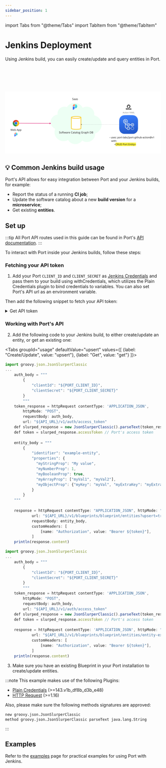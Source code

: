 ```yaml
---
sidebar_position: 1
---
```


import Tabs from "@theme/Tabs"
import TabItem from "@theme/TabItem"

# Jenkins Deployment

Using Jenkins build, you can easily create/update and query entities in Port.

<br></br>
<br></br>

![Github Illustration](../../../../../static/img/github-action-illustration.png)

## 💡 Common Jenkins build usage

Port's API allows for easy integration between Port and your Jenkins builds, for example:

- Report the status of a running **CI job**;
- Update the software catalog about a new **build version** for a **microservice**;
- Get existing **entities**.

## Set up

:::tip
All Port API routes used in this guide can be found in Port's [API documentation](../../../../api-reference/api-reference.mdx).
:::

To interact with Port inside your Jenkins builds, follow these steps:

### Fetching your API token

1. Add your Port `CLIENT_ID` and `CLIENT_SECRET` as [Jenkins Credentials](https://www.jenkins.io/doc/book/using/using-credentials/) and pass them to your build using withCredentials, which utilizes the Plain Credentials plugin to bind credentials to variables. You can also set Port's API url as an environment variable.

Then add the following snippet to fetch your API token:

<details>
  <summary> Get API token </summary>

```js showLineNumbers
pipeline {
  agent any
  environment {
    API_URL = "https://api.getport.io"
  }
...
    withCredentials([
        string(credentialsId: 'port-client-id', variable: 'PORT_CLIENT_ID'),
        string(credentialsId: 'port-client-secret', variable: 'PORT_CLIENT_SECRET')
        ]){
            // Token request body
            auth_body = """
                {
                    "clientId": "${PORT_CLIENT_ID}",
                    "clientSecret": "${PORT_CLIENT_SECRET}"
                }
                """

            // Make a request to fetch Port API's token
            token_response = httpRequest contentType: 'APPLICATION_JSON',
                httpMode: "POST",
                requestBody: auth_body,
                url: "${API_URL}/v1/auth/access_token"

            // Parse the response to get the accessToken
            def slurped_response = new JsonSlurperClassic().parseText(token_response.content)
            def token = slurped_response.accessToken // Use this token for authentication with Port
            ...
        }

```

</details>

### Working with Port's API

2. Add the following code to your Jenkins build, to either create/update an entity, or get an existing one:

<Tabs groupId="usage" defaultValue="upsert" values={[
{label: "Create/Update", value: "upsert"},
{label: "Get", value: "get"}
]}>

<TabItem value="upsert">

```js showLineNumbers
import groovy.json.JsonSlurperClassic
...
    auth_body = """
        {
            "clientId": "${PORT_CLIENT_ID}",
            "clientSecret": "${PORT_CLIENT_SECRET}"
        }
        """
    token_response = httpRequest contentType: 'APPLICATION_JSON',
        httpMode: "POST",
        requestBody: auth_body,
        url: "${API_URL}/v1/auth/access_token"
    def slurped_response = new JsonSlurperClassic().parseText(token_response.content)
    def token = slurped_response.accessToken // Port's access token

    entity_body = """
        {
            "identifier": "example-entity",
            "properties": {
              "myStringProp": "My value",
              "myNumberProp": 1,
              "myBooleanProp": true,
              "myArrayProp": ["myVal1", "myVal2"],
              "myObjectProp": {"myKey": "myVal", "myExtraKey": "myExtraVal"}
            }
        }
    """

    response = httpRequest contentType: "APPLICATION_JSON", httpMode: "POST",
            url: "${API_URL}/v1/blueprints/blueprint/entities?upsert=true&merge=true",
            requestBody: entity_body,
            customHeaders: [
                [name: "Authorization", value: "Bearer ${token}"],
            ]
    println(response.content)
```

</TabItem>
<TabItem value="get">

```js showLineNumbers
import groovy.json.JsonSlurperClassic
...
    auth_body = """
        {
            "clientId": "${PORT_CLIENT_ID}",
            "clientSecret": "${PORT_CLIENT_SECRET}"
        }
        """
    token_response = httpRequest contentType: 'APPLICATION_JSON',
        httpMode: "POST",
        requestBody: auth_body,
        url: "${API_URL}/v1/auth/access_token"
    def slurped_response = new JsonSlurperClassic().parseText(token_response.content)
    def token = slurped_response.accessToken // Port's access token

    response = httpRequest contentType: 'APPLICATION_JSON', httpMode: "GET",
            url: "${API_URL}/v1/blueprints/blueprint/entities/entity-example",
            customHeaders: [
                [name: "Authorization", value: "Bearer ${token}"],
            ]
    println(response.content)
```

</TabItem>
</Tabs>

3. Make sure you have an existing Blueprint in your Port installation to create/update entities.

:::note
This example makes use of the following Plugins:

- [Plain Credentials](https://plugins.jenkins.io/credentials-binding/) (>=143.v1b_df8b_d3b_e48)
- [HTTP Request](https://plugins.jenkins.io/http_request/) (>=1.16)

Also, please make sure the following methods signatures are approved:

```
new groovy.json.JsonSlurperClassic
method groovy.json.JsonSlurperClassic parseText java.lang.String
```

:::

## Examples

Refer to the [examples](./examples.md) page for practical examples for using Port with Jenkins.
